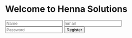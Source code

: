 <!DOCTYPE html>
<html lang="en">
<head>
    <meta charset="UTF-8">
    <meta name="viewport" content="width=device-width, initial-scale=1.0">
    <title>Henna Solutions</title>
    <link rel="stylesheet" href="styles.css">
</head>
<body>
    <div class="container">
        <h1>Welcome to Henna Solutions</h1>
        <form id="registerForm">
            <input type="text" id="name" placeholder="Name" required />
            <input type="email" id="email" placeholder="Email" required />
            <input type="password" id="password" placeholder="Password" required />
            <button type="submit">Register</button>
        </form>
        <div id="message"></div>
    </div>
    <script>
        const form = document.getElementById('registerForm');
        const message = document.getElementById('message');
        form.addEventListener('submit', async (e) => {
            e.preventDefault();
            const name = document.getElementById('name').value;
            const email = document.getElementById('email').value;
            const password = document.getElementById('password').value;
            try {
                const response = await fetch('/api/users/register', {
                    method: 'POST',
                    headers: { 'Content-Type': 'application/json
